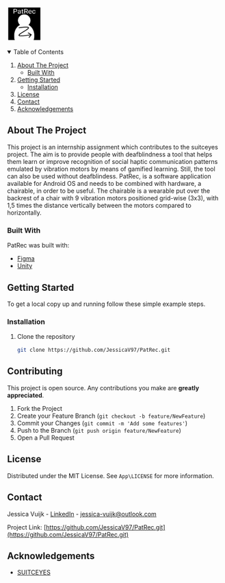 <!-- PROJECT SHIELDS -->
<!--
*** I'm using markdown "reference style" links for readability.
*** Reference links are enclosed in brackets [ ] instead of parentheses ( ).
*** See the bottom of this document for the declaration of the reference variables
*** for contributors-url, forks-url, etc. This is an optional, concise syntax you may use.
*** https://www.markdownguide.org/basic-syntax/#reference-style-links
-->


<!-- PROJECT LOGO -->
<br />
<p align="left">
  <a href="https://github.com/JessicaV97/PatRec.gite">
    <img src="images/IconUnity.png" alt="Logo" width="80" height="80">
  </a>
</p>



<!-- TABLE OF CONTENTS -->
<details open="open">
  <summary>Table of Contents</summary>
  <ol>
    <li>
      <a href="#about-the-project">About The Project</a>
      <ul>
        <li><a href="#built-with">Built With</a></li>
      </ul>
    </li>
    <li>
      <a href="#getting-started">Getting Started</a>
      <ul>
        <li><a href="#installation">Installation</a></li>
      </ul>
    </li>
    <li><a href="#license">License</a></li>
    <li><a href="#contact">Contact</a></li>
    <li><a href="#acknowledgements">Acknowledgements</a></li>
  </ol>
</details>



<!-- ABOUT THE PROJECT -->
## About The Project

<!-- [![Product Name Screen Shot][product-screenshot]](https://example.com) -->
This project is an internship assignment which contributes to the suitceyes project. 
The aim is to provide people with deafblindness a tool that helps them learn or improve recognition of social haptic communication patterns emulated by vibration motors by means of gamified learning. Still, the tool can also be used without deafblindess. 
PatRec, is a software application available for Android OS and needs to be combined with hardware, a chairable, in order to be useful.
The chairable is a wearable put over the backrest of a chair with 9 vibration motors positioned grid-wise (3x3), with 1,5 times the distance vertically between the motors compared to horizontally. 

### Built With

PatRec was built with: 
* [Figma](https://www.figma.com/downloads/)
* [Unity](https://unity.com/)



<!-- GETTING STARTED -->
## Getting Started

To get a local copy up and running follow these simple example steps.


### Installation

1. Clone the repository
   ```sh
   git clone https://github.com/JessicaV97/PatRec.git
   ```


<!-- CONTRIBUTING -->
## Contributing

This project is open source. Any contributions you make are **greatly appreciated**.

1. Fork the Project
2. Create your Feature Branch (`git checkout -b feature/NewFeature`)
3. Commit your Changes (`git commit -m 'Add some features'`)
4. Push to the Branch (`git push origin feature/NewFeature`)
5. Open a Pull Request



<!-- LICENSE -->
## License

Distributed under the MIT License. See `App\LICENSE` for more information.



<!-- CONTACT -->
## Contact

Jessica Vuijk - [LinkedIn](www.linkedin.com/in/jessica-vuijk) - jessica-vuijk@outlook.com

Project Link: [https://github.com/JessicaV97/PatRec.git](https://github.com/JessicaV97/PatRec.git)



<!-- ACKNOWLEDGEMENTS -->
## Acknowledgements
* [SUITCEYES](https://suitceyes.eu/)


